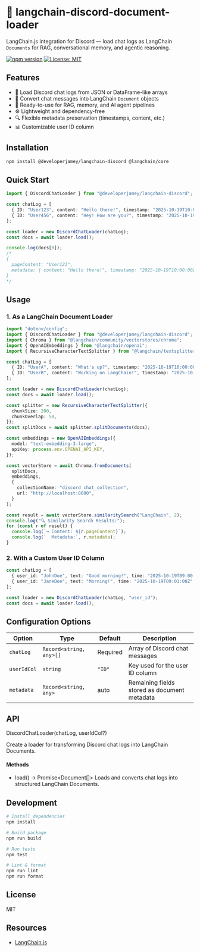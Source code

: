 # 💬 langchain-discord-document-loader

LangChain.js integration for Discord — load chat logs as LangChain `Documents` for RAG, conversational memory, and agentic reasoning.

[![npm version](https://img.shields.io/npm/v/@developerjamey/langchain-discord.svg)](https://www.npmjs.com/package/@developerjamey/langchain-discord)
[![License: MIT](https://img.shields.io/badge/License-MIT-yellow.svg)](https://opensource.org/licenses/MIT)


## Features

- 💬 Load Discord chat logs from JSON or DataFrame-like arrays
- 🧠 Convert chat messages into LangChain `Document` objects
- 🤖 Ready-to-use for RAG, memory, and AI agent pipelines
- ⚙️ Lightweight and dependency-free
- 🔍 Flexible metadata preservation (timestamps, content, etc.)
- 📊 Customizable user ID column


## Installation

```bash
npm install @developerjamey/langchain-discord @langchain/core
```

## Quick Start

```typescript
import { DiscordChatLoader } from "@developerjamey/langchain-discord";

const chatLog = [
  { ID: "User123", content: "Hello there!", timestamp: "2025-10-19T10:00:00Z" },
  { ID: "User456", content: "Hey! How are you?", timestamp: "2025-10-19T10:01:00Z" },
];

const loader = new DiscordChatLoader(chatLog);
const docs = await loader.load();

console.log(docs[0]);
/*
{
  pageContent: "User123",
  metadata: { content: "Hello there!", timestamp: "2025-10-19T10:00:00Z" }
}
*/
```

## Usage
### 1. As a LangChain Document Loader
```typescript
import "dotenv/config";
import { DiscordChatLoader } from "@developerjamey/langchain-discord";
import { Chroma } from "@langchain/community/vectorstores/chroma";
import { OpenAIEmbeddings } from "@langchain/openai";
import { RecursiveCharacterTextSplitter } from "@langchain/textsplitters";

const chatLog = [
  { ID: "UserA", content: "What's up?", timestamp: "2025-10-19T10:00:00Z" },
  { ID: "UserB", content: "Working on LangChain!", timestamp: "2025-10-19T10:05:00Z" },
];

const loader = new DiscordChatLoader(chatLog);
const docs = await loader.load();

const splitter = new RecursiveCharacterTextSplitter({
  chunkSize: 200,
  chunkOverlap: 50,
});
const splitDocs = await splitter.splitDocuments(docs);

const embeddings = new OpenAIEmbeddings({
  model: "text-embedding-3-large",
  apiKey: process.env.OPENAI_API_KEY,
});

const vectorStore = await Chroma.fromDocuments(
  splitDocs,
  embeddings,
  {
    collectionName: "discord_chat_collection",
    url: "http://localhost:8000",
  }
);

const result = await vectorStore.similaritySearch("LangChain", 2);
console.log("🔍 Similarity Search Results:");
for (const r of result) {
  console.log(`→ Content: ${r.pageContent}`);
  console.log(`  Metadata:`, r.metadata);
}
```

### 2. With a Custom User ID Column
```typescript
const chatLog = [
  { user_id: "JohnDoe", text: "Good morning!", time: "2025-10-19T09:00:00Z" },
  { user_id: "JaneDoe", text: "Morning!", time: "2025-10-19T09:01:00Z" },
];

const loader = new DiscordChatLoader(chatLog, "user_id");
const docs = await loader.load();
```
## Configuration Options
| Option      | Type                    | Default  | Description                                  |
| ----------- | ----------------------- | -------- | -------------------------------------------- |
| `chatLog`   | `Record<string, any>[]` | Required | Array of Discord chat messages               |
| `userIdCol` | `string`                | `"ID"`   | Key used for the user ID column              |
| `metadata`  | `Record<string, any>`   | auto     | Remaining fields stored as document metadata |

## API
DiscordChatLoader(chatLog, userIdCol?)

Create a loader for transforming Discord chat logs into LangChain Documents.

#### Methods
- load() → Promise<Document[]> Loads and converts chat logs into structured LangChain Documents.

## Development
```bash
# Install dependencies
npm install

# Build package
npm run build

# Run tests
npm test

# Lint & format
npm run lint
npm run format
```
## License

MIT

## Resources

- [LangChain.js](https://js.langchain.com/)